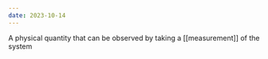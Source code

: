 ```yaml
---
date: 2023-10-14
---
```

A physical quantity that can be observed by taking a [[measurement]] of the system
